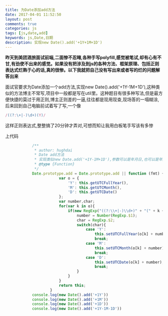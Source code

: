 ```yaml
---
title: 为Date添加add方法
date: 2017-04-01 11:52:50
layout: post
comments: true
categories: js
tags: [js,date,add]
keywords: js,Date,日期
description: 实现new Date().add('+1Y+1M+1D')
---
```


**昨天到美团酒旅面试前端,二面惨不忍睹,各种手写polyfill,感觉被笔试,却有心有不甘,有劲使不出来的感觉。如果没有把涉及到js的各种方法、框架原理、包括正则表达式烂熟于心的话,真的很惨。以下我就把自己没有写出来或者写的烂的问题解答出来**

面试官要求为Date添加一个add方法,实现new Date().add('+1Y-1M+1D'),这种类似的方法博主不常写,项目中一般都是写在util里。这种题目有很多种写法,但是最方便快捷的莫过于用正则,博主正则差的一逼,往往都是现用现查,现场答的一塌糊涂,后来回到自己电脑前试着写了写,一个像
```javascript
/((?:\+|-)\d+)(Y)/
```
这样正则表达式,整整搞了20分钟才弄对,可想而知让我用白板笔手写该有多惨

上代码

```javascript
            /**
             * author: hughdai
             * Date add方法
             * 实现类似new Date.add('+1Y-1M+1D'),参数可以是年月日,也可以是年月日的组合或者是单独的年月日
             * @type {Function}
             */
            Date.prototype.add = Date.prototype.add || function (fmt) {
                        var o = {
                            'Y': this.getUTCFullYear(),
                            'M': this.getUTCMonth(),
                            'D': this.getUTCDate()
                        };
                        var number,char;
                        for(var k in o){
                            if(new RegExp("((?:\\+|-)\\d+)" + "(" + k + ")").test(fmt)){
                                number = Number(RegExp.$1);
                                char = RegExp.$2;
                                switch(char){
                                    case 'Y':
                                        this.setUTCFullYear(o[k] + number);
                                        break;
                                    case 'M':
                                        this.setUTCMonth(o[k] + number);
                                        break;
                                    case 'D':
                                        this.setUTCDate(o[k] + number);
                                        break;
                                }
                            }
                        }
                        return this;
                    }
            console.log(new Date().add('+1Y'))
            console.log(new Date().add('+1M'))
            console.log(new Date().add('+1D'))
            console.log(new Date().add('+1Y-1M-1D'))
```